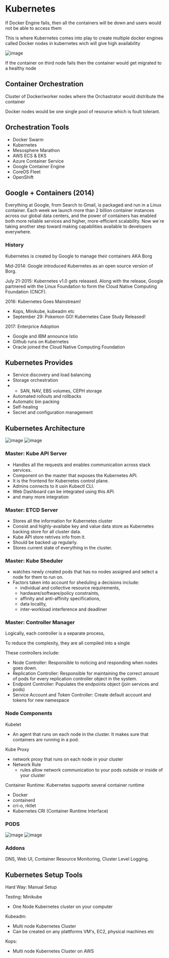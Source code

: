 # Kubernetes

If Docker Engine fails, then all the containers will be down and users would not be able to access them

This is where Kubernetes comes into play to create multiple docker engines called Docker nodes in kubernetes wich will give high availability

![image](https://github.com/user-attachments/assets/cca32334-c0ff-4273-89a8-4e8f3fbe2b41)


If the container on third node fails then the container would get migrated to a healthy node

## Container Orchestration

Cluster of Docker/worker nodes where the Orchastrator would distribute the container

Docker nodes would be one single pool of resource which is foult tolerant.

## Orchestration Tools

- Docker Swarm
- Kubernetes
- Mesosphere Marathon
- AWS ECS & EKS
- Azure Container Service
- Google Container Engine
- CoreOS Fleet
- OpenShift

## Google + Containers (2014)

Everything at Google, from Search to Gmail, is packaged and run in a Linux container. Each week we launch more than 2 billion container instances across our global data centers, and the power of containers has enabled both more reliable services and higher, more-efficient scalability. Now we´re taking another step toward making capabilities available to developers everywhere.

### History

Kubernetes is created by Google to manage their containers AKA Borg

Mid-2014: Google introduced Kubernetes as an open source version of Borg.

July 21-2015: Kubernetes v1.0 gets released. Along with the release, Google partnered with the Linux Foundation to form the Cloud Native Computing Foundation (CNCF).

2016: Kubernetes Goes Mainstream!
- Kops, Minikube, kubeadm etc
- September 29: Pokemon GO! Kubernetes Case Study Released!

2017: Enterprice Adoption
- Google and IBM announce Istio
- Github runs on Kubernetes
- Oracle joined the Cloud Native Computing Foundation

## Kubernetes Provides

- Service discovery and load balancing
- Storage orchestration
- - SAN, NAV, EBS volumes, CEPH storage
- Automated rollouts and rollbacks
- Automatic bin packing
- Self-healing
- Secret and configuration management

## Kubernetes Architecture

![image](https://github.com/user-attachments/assets/a0cf3c89-a652-48d7-b1be-310dbe17f925)
![image](https://github.com/user-attachments/assets/58c13b95-e46f-46dc-9263-36107432d88c)

### Master: Kube API Server
- Handles all the requests and enables communication across stack services.
- Component on the master that exposes the Kubernetes API.
- It is the frontend for Kubernetes control plane.
- Admins connects to it usin Kubectl CLI.
- Web Dashboard can be integrated using this API.
- and many more integration

### Master: ETCD Server
- Stores all the information for Kubernetes cluster
- Consist and highly-availabe key and value data store as Kubernetes backing store for all cluster data.
- Kube API store retrives info from it.
- Should be backed up regularly.
- Stores current state of everything in the cluster.

### Master: Kube Sheduler
- watches newly created pods that has no nodes assigned and select a node for them to run on.
- Factors taken into account for sheduling a decisions include:
  - individual and collective resource requirements,
  - hardware/software/policy constraints,
  - affinity and anti-affinity specifications,
  - data locality,
  - inter-workload interference and deadliner

### Master: Controller Manager

Logically, each controller is a separate process,

To reduce the complexity, they are all compiled into a single

These controllers include:
- Node Controller: Responsible to noticing and responding when nodes goes down.
- Replication Controller: Responsible for maintaining the correct amount of pods for every replication controller object in the system.
- Endpoint Controller: Populates the endpoints object (join services and pods)
- Service Account and Token Controller: Create default account and tokens for new namespace

### Node Components

Kubelet
- An agent that runs on each node in the cluster. It makes sure that containers are running in a pod.

Kube Proxy
- network proxy that runs on each node in your cluster
- Network Rule
  - rules allow network communication to your pods outside or inside of your cluster

Container Runtime: Kubernetes supports several container runtime
- Docker
- containerd
- cri-o, rktlet
- Kubernetes CRI (Container Runtime Interface)

### PODS

![image](https://github.com/user-attachments/assets/1a492305-50a8-4ab1-88b5-b237ab6cda97)
![image](https://github.com/user-attachments/assets/4c7ad2c4-1018-4de7-bc98-86ab389f6883)

### Addons

DNS, Web UI, Container Resource Monitoring, Cluster Level Logging.

## Kubernetes Setup Tools

Hard Way: Manual Setup

Testing: Minikube
- One Node Kubernetes cluster on your computer

Kubeadm:
- Multi node Kubernetes Cluster
- Can be created on any plattforms VM's, EC2, physical machines etc

Kops:
- Multi node Kubernetes Cluster on AWS
